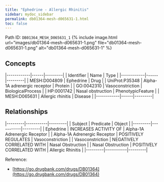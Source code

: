 ```yaml
---
title: "Ephedrine - Allergic Rhinitis"
sidebar: mydoc_sidebar
permalink: db01364-mesh-d065631-1.html
toc: false 
---
```



Path ID: `DB01364_MESH_D065631_1`
{% include image.html url="images/db01364-mesh-d065631-1.png" file="db01364-mesh-d065631-1.png" alt="db01364-mesh-d065631-1" %}

## Concepts

|------------|------|---------|
| Identifier | Name | Type    |
|------------|------|---------|
| MESH:D004809 | Ephedrine | Drug |
| UniProt:P35348 | Alpha-1A adrenergic receptor | Protein |
| GO:0042310 | Vasoconstriction | BiologicalProcess |
| HP:0001742 | Nasal obstruction | PhenotypicFeature |
| MESH:D065631 | Allergic rhinitis | Disease |
|------------|------|---------|

## Relationships

|---------|-----------|---------|
| Subject | Predicate | Object  |
|---------|-----------|---------|
| Ephedrine | INCREASES ACTIVITY OF | Alpha-1A Adrenergic Receptor |
| Alpha-1A Adrenergic Receptor | POSITIVELY REGULATES | Vasoconstriction |
| Vasoconstriction | NEGATIVELY CORRELATED WITH | Nasal Obstruction |
| Nasal Obstruction | POSITIVELY CORRELATED WITH | Allergic Rhinitis |
|---------|-----------|---------|

Reference: 
  - [https://go.drugbank.com/drugs/DB01364](https://go.drugbank.com/drugs/DB01364)
